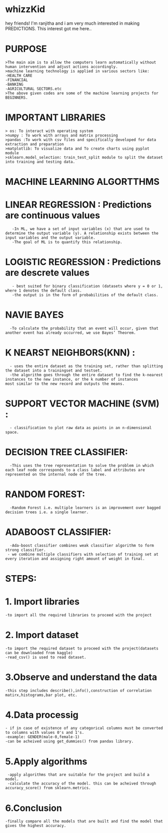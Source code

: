 # whizzKid

hey friends!
I'm ranjitha and i am very much interested in making PREDICTIONS. This interest got me here..


# PURPOSE
    >The main aim is to allow the computers learn automatically without human intervention and adjust actions accordingly.
    >machine learning technology is applied in various sectors like:
    -HEALTH CARE
    -FINANCIAL
    -BANKING
    -AGRICULTURAL SECTORS.etc
    >The above given codes are some of the machine learning projects for BEGINNERS.

# IMPORTANT LIBRARIES
    > os: To interact with operating system
    >numpy : To work with arrays and matrix processing
    >pandas :To work with csv files and specifically developed for data extraction and preparation
    >matplotlib: To visualize data and To create charts using pyplot module
    >sklearn.model_selection: train_test_split module to split the dataset into training and testing data.

# MACHINE LEARNING ALGORTTHMS
   # LINEAR REGRESSION : Predictions are continuous values
       -In ML, we have a set of input variables (x) that are used to determine the output variable (y). A relationship exists between the input variables and the output variable. 
       -The goal of ML is to quantify this relationship.
   # LOGISTIC REGRESSION : Predictions are descrete values
       - best suited for binary classification (datasets where y = 0 or 1, where 1 denotes the default class.
       -the output is in the form of probabilities of the default class.
   # NAVIE BAYES
      -To calculate the probability that an event will occur, given that another event has already occurred, we use Bayes’ Theorem.
   # K NEARST NEIGHBORS(KNN)    :
      - uses the entire dataset as the training set, rather than splitting the dataset into a trainingset and testset.
      -the algorithm goes through the entire dataset to find the k-nearest instances to the new instance, or the k number of instances          most similar to the new record and outputs the means.
   # SUPPORT VECTOR MACHINE (SVM) : 
      - classification to plot raw data as points in an n-dimensional space.
   # DECISION TREE CLASSIFIER:
      -This uses the tree representation to solve the problem in which each leaf node corresponds to a class label and attributes are          represented on the internal node of the tree.
   # RANDOM FOREST:
      -Random Forest i.e. multiple learners is an improvement over bagged decision trees i.e. a single learner.
   # ADABOOST CLASSIFIER:
      -Ada-boost classifier combines weak classifier algorithm to form strong classifier.
     - we combine multiple classifiers with selection of training set at every iteration and assigning right amount of weight in final.
# STEPS:
  # 1. Import libraries
    -to import all the required libraries to proceed with the project
  # 2. Import dataset
    -to import the required dataset to proceed with the project(datasets can be downloaded from kaggle)
    -read_csv() is used to read dataset.
  # 3.Observe and understand the data
    -this step includes describe(),info(),construction of correlation matirx,histograms,bar plot, etc.
  # 4.Data processig
    - if in case of existence of any categorical columns must be converted to columns with values 0's and 1's.
    -example: GENDER(male-0,female-1)
    -can be acheived using get_dummies() from pandas library.
  # 5.Apply algorithms
     -apply algorithms that are suitable for the project and build a model.
     -calculate the accuracy of the model. this can be acheived through accuracy_score() from sklearn.metrics.
  # 6.Conclusion
    -finally compare all the models that are built and find the model that gives the highest accuracy.
     
